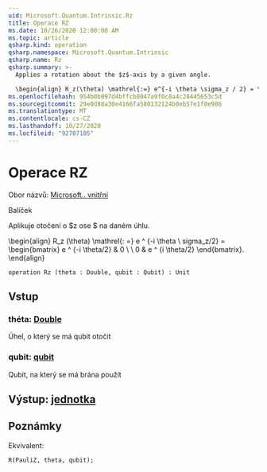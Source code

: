 ```yaml
---
uid: Microsoft.Quantum.Intrinsic.Rz
title: Operace RZ
ms.date: 10/26/2020 12:00:00 AM
ms.topic: article
qsharp.kind: operation
qsharp.namespace: Microsoft.Quantum.Intrinsic
qsharp.name: Rz
qsharp.summary: >-
  Applies a rotation about the $z$-axis by a given angle.

  \begin{align} R_z(\theta) \mathrel{:=} e^{-i \theta \sigma_z / 2} = \begin{bmatrix} e^{-i \theta / 2} & 0 \\\\ 0 & e^{i \theta / 2} \end{bmatrix}. \end{align}
ms.openlocfilehash: 954b0b097d4bffcb8047a9f0c8a4c28445653c5d
ms.sourcegitcommit: 29e0d88a30e4166fa580132124b0eb57e1f0e986
ms.translationtype: MT
ms.contentlocale: cs-CZ
ms.lasthandoff: 10/27/2020
ms.locfileid: "92707105"
---
```

# <a name="rz-operation"></a>Operace RZ

Obor názvů: [Microsoft.. vnitřní](xref:Microsoft.Quantum.Intrinsic)

Balíček [](https://nuget.org/packages/)


Aplikuje otočení o $z ose $ na daném úhlu.

\begin{align} R_z (\theta) \mathrel{: =} e ^ {-i \theta \ sigma_z/2} = \begin{bmatrix} e ^ {-i \theta/2} & 0 \\ \\ 0 & e ^ {i \theta/2} \end{bmatrix}.
\end{align}

```qsharp
operation Rz (theta : Double, qubit : Qubit) : Unit
```


## <a name="input"></a>Vstup

### <a name="theta--double"></a>théta: [Double](xref:microsoft.quantum.lang-ref.double)

Úhel, o který se má qubit otočit


### <a name="qubit--qubit"></a>qubit: [qubit](xref:microsoft.quantum.lang-ref.qubit)

Qubit, na který se má brána použít



## <a name="output--unit"></a>Výstup: [jednotka](xref:microsoft.quantum.lang-ref.unit)



## <a name="remarks"></a>Poznámky

Ekvivalent:

```qsharp
R(PauliZ, theta, qubit);
```